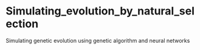 # Simulating_evolution_by_natural_selection
Simulating genetic evolution using genetic algorithm and neural networks
